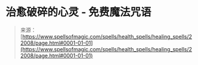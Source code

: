 <!--yml

category: 未分类

date: 2024-06-12 19:06:00

-->

# 治愈破碎的心灵 - 免费魔法咒语

> 来源：[https://www.spellsofmagic.com/spells/health_spells/healing_spells/22008/page.html#0001-01-01](https://www.spellsofmagic.com/spells/health_spells/healing_spells/22008/page.html#0001-01-01)
